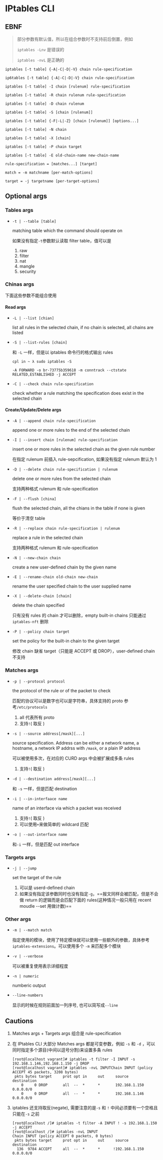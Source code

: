 # IPtables CLI

## EBNF

> 部分参数有默认值，所以在组合参数时不支持前后倒置，例如 
>
> `iptables -Lnv` 是错误的
>
> `iptables -nvL` 是正确的

```
iptables [-t table] {-A|-C|-D|-V} chain rule-specification

ip6tables [-t table] {-A|-C|-D|-V} chain rule-specification

iptables [-t table] -I chain [rulenum] rule-specification

iptables [-t table] -R chain rulenum rule-specification

iptables [-t table] -D chain rulenum

iptables [-t table] -S [chain [rulenum]]

iptables [-t table] {-F|-L|-Z} [chain [rulenum]] [options...]

iptables [-t table] -N chain

iptables [-t table] -X [chain]

iptables [-t table] -P chain target

iptables [-t table] -E old-chain-name new-chain-name

rule-specification = [matches...] [target]

match = -m matchname [per-match-options]

target = -j targetname [per-target-options]

```

## Optional args

### Tables args

- `-t | --table [table]`

  matching table which the command should operate on

  如果没有指定`-t`参数默认读取 filter table，值可以是

  1. raw
  2. filter
  3. nat
  4. mangle
  5. security

### Chinas args

下面这些参数不能组合使用

#### Read args

- `-L | --list [chian]`

  list all rules in the selected chain, if no chain is selected, all chains are listed

- `-S | --list-rules [chain]`

  和 `-L` 一样，但是以 iptables 命令行的格式输出 rules

  ```
  cpl in ~ λ sudo iptables -S   
  
  -A FORWARD -o br-73775b359618 -m conntrack --ctstate RELATED,ESTABLISHED -j ACCEPT
  ```

- `-C | --check chain rule-specification`

  check whether a rule matching the specification does exist in the selected chain

#### Create/Update/Delete args

- `-A | --append chain rule-specification`

  append one or more rules to the end of the selected chain

- `-I | --insert chain [rulenum] rule-specification`

  insert one or more rules in the selected chain as the given rule number

  在指定 rulenum 前插入 rule-sepcification, 如果没有指定 rulenum 默认为 1

- `-D | --delete chain rule-specification | rulenum`

  delete one or more rules from the selected chain

  支持两种格式 rulenum 和 rule-specification

- `-F | --flush [china]`

  flush the selected chain, all the chians in the table if none is given

  等价于清空 table

- `-R | --replace chain rule-specification | rulenum`

  replace a rule in the selected chain

  支持两种格式 rulenum 和 rule-specification

- `-N | --new-chain chain`

  create a new user-defined chain by the given name

- `-E | --rename-chain old-chain new-chain`

  rename the user specified chain to the user supplied name

- `-X | --delete-chain [chain]`

  delete the chain specified

  只有没有 rules 的 chain 才可以删除，empty built-in chains 只能通过 `iptables-nft` 删除 

- `-P | --policy chain target`

  set the policy for the built-in chain to the given target

  修改 chain 缺省 target（只能是 ACCEPT 或 DROP），user-defined chain 不支持

### Matches args

- `-p | --protocol protocol`

  the protocol of the rule or of the packet to check

  匹配的协议可以是数字也可以是字符串，具体支持的 proto 参考`/etc/protocols`

  1. all 代表所有 proto
  2. 支持`!`( 取反 )

- `-s | --source address[/mask][...]`

  source specification. Address can be either a network name, a hostname, a network IP addrss with `/mask`, or a plain IP address

  可以被使用多次，在对应的 CURD args 中会被扩展成多条 rules

  1. 支持`!`( 取反 )

- `-d | --destination address[/mask][...]`

  和 `-s` 一样，但是匹配 destination

- `-i | --in-interfaace name`

  name of an interface via which a packet was received

  1. 支持`!`( 取反 )
  2. 可以使用`+`来做简单的 wildcard 匹配

- `-o | --out-interface name`

  和`-i` 一样，但是匹配 out interface

### Targets args

- `-j | --jump`

  set the target of the rule

  1. 可以是 userd-defined chain
  2. 如果没有指定该参数同时也没有指定`-g`，==报文同样会被匹配，但是不会做 return 的逻辑而是会匹配下面的 rules(这种情况一般只用在 recent moudle --set 用做计数)==

### Other args

- `-m | --match match`

  指定使用的模块，使用了特定模块就可以使用一些额外的参数，具体参考 `iptables-extensions`。可以使用多个 `-m` 来匹配多个模块

- `-v | --verbose`

  可以被重复使用表示详细程度

- `-n | numeric`

  numberic output

- `--line-numbers`

  显示的时候在规则前面加一列序号, 也可以简写成`--line`

## Cautions

1. Matches args + Targets args 组合是 rule-specification 

2. 在 IPtables CLI 大部分 Matches args 都是可变参数，例如 `-s` 和 `-d` ，可以同时指定多个源目(中间以逗号分割)来设置多条 rules

   ```
   [root@localhost vagrant]# iptables -t filter -I INPUT -s 192.168.1.146,192.168.1.150 -j DROP
   [root@localhost vagrant]# iptables -nvL INPUTChain INPUT (policy ACCEPT 45 packets, 3208 bytes)
    pkts bytes target     prot opt in     out     source               destination         
       0     0 DROP       all  --  *      *       192.168.1.150        0.0.0.0/0           
       0     0 DROP       all  --  *      *       192.168.1.146        0.0.0.0/0
   ```

3. iptables 还支持取反(negate), 需要注意的是`-s` 和 `!` 中间必须要有一个空格且只能在`-s` 之前

   ```
   [root@localhost /]# iptables -t filter -A INPUT ! -s 192.168.1.150 -j ACCEPT
   [root@localhost /]# iptables -nvL INPUT
   Chain INPUT (policy ACCEPT 0 packets, 0 bytes)
    pkts bytes target     prot opt in     out     source               destination         
     136  9784 ACCEPT     all  --  *      *      !192.168.1.150        0.0.0.0/0 
   ```

   